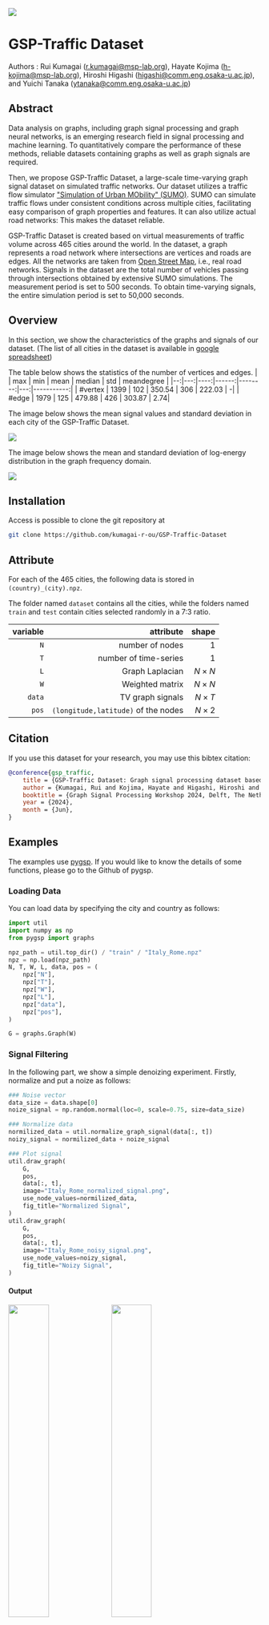 ![](doc/logo.png)

# GSP-Traffic Dataset

Authors : 
    Rui Kumagai ([r.kumagai@msp-lab.org](<mailto:r.kumagai@msp-lab.org>)), 
    Hayate Kojima ([h-kojima@msp-lab.org](<mailto:h-kojima@msp-lab.org>)), 
    Hiroshi Higashi ([higashi@comm.eng.osaka-u.ac.jp](<mailto:higashi@comm.eng.osaka-u.ac.jp>)), 
    and Yuichi Tanaka ([ytanaka@comm.eng.osaka-u.ac.jp](<mailto:ytanaka@comm.eng.osaka-u.ac.jp>))

## Abstract

Data analysis on graphs, including graph signal processing and graph neural networks, is an emerging research field in signal processing and machine learning. 
To quantitatively compare the performance of these methods, reliable datasets containing graphs as well as graph signals are required. 

Then, we propose GSP-Traffic Dataset, a large-scale time-varying graph signal dataset on simulated traffic networks. 
Our dataset utilizes a traffic flow simulator ["Simulation of Urban MObility" (SUMO)](https://eclipse.dev/sumo/).
SUMO can simulate traffic flows under consistent conditions across multiple cities, facilitating easy comparison of graph properties and features. 
It can also utilize actual road networks: This makes the dataset reliable.

GSP-Traffic Dataset is created based on virtual measurements of traffic volume across 465 cities around the world. 
In the dataset, a graph represents a road network where intersections are vertices and roads are edges. 
All the networks are taken from [Open Street Map](https://www.openstreetmap.org/#map=6/35.588/134.380), i.e., real road networks. 
Signals in the dataset are the total number of vehicles passing through intersections obtained by extensive SUMO simulations.
The measurement period is set to 500 seconds. 
To obtain time-varying signals, the entire simulation period is set to 50,000 seconds.

## Overview

In this section, we show the characteristics of the graphs and signals of our dataset.
(The list of all cities in the dataset is available in [google spreadsheet](https://docs.google.com/spreadsheets/d/1wJ3MPm5TSh5eKkXRGtqZykiy-HV7anCL_F4yfKACNqo/edit?usp=sharing))

The table below shows the statistics of the number of vertices and edges.
|   | max | min | mean | median | std | meandegree |
|--:|---:|----:|------:|--------:|---:|-----------:|
| #vertex | 1399 | 102 | 350.54 | 306 | 222.03 | -|
| #edge | 1979 | 125 | 479.88 | 426 | 303.87 | 2.74|

The image below shows the mean signal values and standard deviation in each city of the GSP-Traffic Dataset.

![](doc/signal_map.jpeg)

The image below shows the mean and standard deviation of log-energy distribution in the graph frequency domain.

![](doc/log_ene.jpeg)

## Installation

Access is possible to clone the git repository at

```sh
git clone https://github.com/kumagai-r-ou/GSP-Traffic-Dataset
```


## Attribute
For each of the 465 cities, the following data is stored in  `(country)_(city).npz`.

The folder named `dataset` contains all the cities, while the folders named `train` and `test` contain cities selected randomly in a 7:3 ratio.

| variable | attribute | shape |
| -------: | -------: | ----: |
| ` N ` | number of nodes | $` 1 `$ |
| ` T ` | number of time-series | $` 1 `$ |
| ` L ` | Graph Laplacian | $` N \times N `$ |
| ` W ` | Weighted matrix | $` N \times N `$ |
| ` data ` | TV graph signals | $` N \times T `$ |
| ` pos ` | `(longitude,latitude)` of the nodes | $` N \times 2 `$ | 


## Citation
If you use this dataset for your research, you may use this bibtex citation:

```bibtex
@conference{gsp_traffic,
    title = {GSP-Traffic Dataset: Graph signal processing dataset based on traffic simulation},
    author = {Kumagai, Rui and Kojima, Hayate and Higashi, Hiroshi and Tanaka, Yuichi},
    booktitle = {Graph Signal Processing Workshop 2024, Delft, The Netherlands},
    year = {2024},
    month = {Jun},
}
```

## Examples

The examples use [pygsp](https://pygsp.readthedocs.io/en/stable/).
If you would like to know the details of some functions, please go to the Github of pygsp.

### Loading Data

You can load data by specifying the city and country as follows:

```py
import util
import numpy as np
from pygsp import graphs

npz_path = util.top_dir() / "train" / "Italy_Rome.npz"
npz = np.load(npz_path)
N, T, W, L, data, pos = (
    npz["N"],
    npz["T"],
    npz["W"],
    npz["L"],
    npz["data"],
    npz["pos"],
)

G = graphs.Graph(W)
```

### Signal Filtering

In the following part, we show a simple denoizing experiment.
Firstly, normalize and put a noize as follows:

```py
### Noise vector
data_size = data.shape[0]
noize_signal = np.random.normal(loc=0, scale=0.75, size=data_size)

### Normalize data
normilized_data = util.normalize_graph_signal(data[:, t])
noizy_signal = normilized_data + noize_signal

### Plot signal
util.draw_graph(
    G,
    pos,
    data[:, t],
    image="Italy_Rome_normalized_signal.png",
    use_node_values=normilized_data,
    fig_title="Normalized Signal",
)
util.draw_graph(
    G,
    pos,
    data[:, t],
    image="Italy_Rome_noisy_signal.png",
    use_node_values=noizy_signal,
    fig_title="Noizy Signal",
)
```

#### Output

<p>
	<img src="doc/py_figs/Italy_Rome_normalized_signal.png" width="40%">
	<img src="doc/py_figs/Italy_Rome_noisy_signal.png" width="40%">
</p>

### Design filter

Then, design a low-pass filter as follows:

```py
## Design filter
g = util.gsp_design_smooth_indicator(G, 0, 0.5)
x = g.filter(noizy_signal)
f = util.apply_gft_to_signal(G, normilized_data)
util.save_gs_spectrum(
    f, save_image_name="Italy_Rome_spectrum.png", fig_title="Signal Spectrum"
)
util.save_filter(g, "Italy_Rome_filter.png", fig_title="Filter")
```

#### Output

<p>
	<img src="doc/py_figs/Italy_Rome_spectrum.png" width="40%">
	<img src="doc/py_figs/Italy_Rome_filter.png" width="40%">
</p>

#### Plot results

The result of the experiment is shown as follows:


```py
default_mse = np.sqrt(np.sum((normilized_data - noizy_signal) ** 2)) / 279
filtered_mse = np.sqrt(np.sum((normilized_data - x) ** 2)) / 279

## Plot results
util.draw_graph(
    G,
    pos,
    data[:, t],
    image="Italy_Rome_noisy_signal_with_mse.png",
    use_node_values=noizy_signal,
    fig_title=f"Noizy Signal - MSE: {default_mse:.4f}",
)
util.draw_graph(
    G,
    pos,
    data[:, t],
    image="Italy_Rome_filtered_signal.png",
    use_node_values=x,
    fig_title=f"Filtered Signal - MSE: {filtered_mse:.4f}",
)
```

<p>
	<img src="doc/py_figs/Italy_Rome_noisy_signal_with_mse.png" width="40%">
	<img src="doc/py_figs/Italy_Rome_filtered_signal.png" width="40%">
</p>



## Utility functions

### plotting graph

```py
util.draw_graph(
    G,
    pos,
    data=None,
    image=None,
    fig_titile=None,
    use_node_values=None,
    node_value_disabled=False,
)
```

Draw the graph `G` with `matplotlib`.

You don't have to give `data` when you draw the graph `G` as a simple representation.
If you want to draw the graph `G` reflecting signal values, you need to give `data` at least.

#### parameters:

* `G` : graph

	A pygsp graph.

* `pos` : numpy array ($`N \times 2`$)

	A numpy array representing position of the nodes.

* `data` : numpy array ($`N \times 1`$), optional

	A numpy array representing signal values at time $`t`$.

* `image` : string, optional

    filename to save the image.

* `fig_titile` : string, optional

    A title of figure

* `use_node_values` : numpy array ($`N \times 1`$), optional

    A numpy array representing signal values at time $`t`$. It is assumed that `use_node_values` has the normalized values of `data`.

* `node_value_disabled` : bool, optional

    Set `True` if you draw the graph `G` as a simple representation, otherwise `False`. When you don't set `data`, `node_value_disabled` automatically becomes `True` within the function.


#### Example

```py
util.draw_graph(G, pos, image="Italy_Rome.png", fig_title="Italy - Rome")
```

#### Output
<img src="doc/py_figs/Italy_Rome.png" width="50%">

#### Example

```py
t = 0  # decide the signal time
util.draw_graph(
    G, pos, data[:, t], image="Italy_Rome_signal.png", fig_title="Italy - Rome"
)
```

#### Output

<img src="doc/py_figs/Italy_Rome_signal.png" width="50%">


### plotting filter


```py
util.save_filter(g, filter_name, fig_title=None)
```

Save the filter `g` you made.


#### parameters:

* `g` : filter

    A filter you made.

* `filter_name`: str

    A figure filename of the filter.

* `fig_title`: str, optional

    A title of figure.


#### Example

```py
util.save_filter(g, "Italy_Rome_filter.png", fig_title="Filter")
```

This output example is shown in the section of `Design Smooth Filter`.


### plotting spectrum of graph signals

```py
util.save_gs_spectrum(
    gft_signal, save_image_name, fig_title=None
)
```

Save the spectrum of graph signals.


#### parameters:

* `gft_signal` : spectrum

    Use the spectrum of graph signals.

* `save_image_name`: str

    A figure filename.

* `fig_title`: str, optional

    A title of figure.


#### Example

```py
util.save_gs_spectrum(
    f, save_image_name="Italy_Rome_spectrum.png", fig_title="Signal Spectrum"
)
```

This output example is shown in the section of `Apply GFT to graph signals`.



### Normalize graph signals

```py
normalize_graph_signal(graph_signal, axis=0)
```

Normalize the raw graph signals.

#### parameters:

* `graph_signal` : numpy array ($`N \times 1`$)

    Graph signals

* `axis` : int, optional

    You can set 0 or 1. The processing is conducted along columns if axis=0.


#### Example

```py
normilized_data = util.normalize_graph_signal(data[:, t])
```


### Design Smooth Filter

```py
gsp_design_smooth_indicator(G, a1, a2)
```

Design smooth filter for the graph `G`.
You can keep frequencies of graph signals between `a1` and `a2` and reduce them in other ranges.

#### parameters:

* `G` : graph

    A pygsp graph.

* `a1` and `a2` : float

    `a1` < `a2`. 


#### Example

```py
g = util.gsp_design_smooth_indicator(G, 0, 0.5)
util.save_filter(g, "Italy_Rome_filter.png", fig_title="Filter")
```

Please use `save_filter` to make the figure of constructed filters.

#### Output

<img src="doc/py_figs/Italy_Rome_filter.png" width="40%">


### Apply GFT to graph signals

```py
apply_gft_to_signal(G, graph_signal)
```

`graph_signal` is transformed by using GFT.

#### parameters:

* `G` : graph

    A pygsp graph.
  
* `graph_signal` : numpy array ($`N \times 1`$)

    Raw graph signals


#### Example

```py
f = util.apply_gft_to_signal(G, normilized_data)
util.save_gs_spectrum(
    f, save_image_name="Italy_Rome_spectrum.png", fig_title="Signal Spectrum"
)
```

Please use `save_gs_spectrum` to make the figure of the spectrum of graph signals.

#### Output

<img src="doc/py_figs/Italy_Rome_spectrum.png" width="40%">




